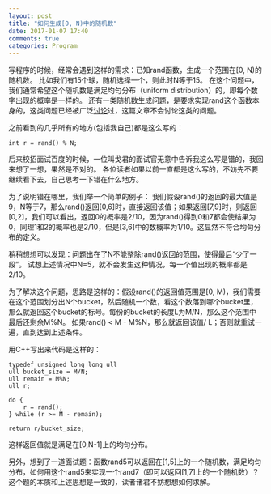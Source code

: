 ```yaml
---
layout: post
title: "如何生成[0, N)中的随机数"
date: 2017-01-07 17:40
comments: true
categories: Program
---
```


写程序的时候，经常会遇到这样的需求：已知rand函数，生成一个范围在[0, N)的随机数。
比如我们有15个球，随机选择一个，则此时N等于15。
在这个问题中，我们通常希望这个随机数是满足均匀分布（uniform distribution）的，即每个数字出现的概率是一样的。
还有一类随机数生成问题，是要求实现rand这个函数本身的，这类问题已经被广泛[讨论](https://en.wikipedia.org/wiki/Pseudorandom_number_generator)过，这篇文章不会讨论这类的问题。

之前看到的几乎所有的地方(包括我自己)都是这么写的：

```
int r = rand() % N;
```

后来校招面试百度的时候，一位叫戈君的面试官无意中告诉我这么写是错的，我回来想了一想，果然是不对的。
各位读者如果以前一直都是这么写的，不妨先不要继续看下去，自己思考一下错在什么地方。

为了说明错在哪里，我们举一个简单的例子：
我们假设rand()的返回的最大值是9，N等于7，那么rand()返回[0,6]时，直接返回该值；如果返回[7,9]时，则返回[0,2]，我们可以看出，返回0的概率是2/10，因为rand()得到0和7都会使结果为0，同理1和2的概率也是2/10，但是[3,6]中的数概率为1/10。这显然不符合均匀分布的定义。

稍稍想想可以发现：问题出在了N不能整除rand()返回的范围，使得最后“少了一段”。
试想上述情况中N=5，就不会发生这种情况，每一个值出现的概率都是2/10。

为了解决这个问题，思路是这样的：假设rand()的返回值范围是[0, M)，我们需要在这个范围划分出N个bucket，然后随机一个数，看这个数落到哪个bucket里，那么就返回这个bucket的标号。每份的bucket的长度L为M/N，那么这个范围中最后还剩余M%N。
如果rand() < M - M%N，那么就返回该值/ L；否则就重试一遍，直到达到上述条件。

用C++写出来代码是这样的：
```
typedef unsigned long long ull
ull bucket_size = M/N;
ull remain = M%N;
ull r;

do {
    r = rand();
} while (r >= M - remain);

return r/bucket_size;
```
这样返回值就是满足在[0,N-1]上的均匀分布。

另外，想到了一道面试题：函数rand5可以返回在[1,5]上的一个随机数，满足均匀分布，如何用这个rand5来实现一个rand7（即可以返回[1,7]上的一个随机数）？这个题的本质和上述思想是一致的，读者诸君不妨想想如何求解。
